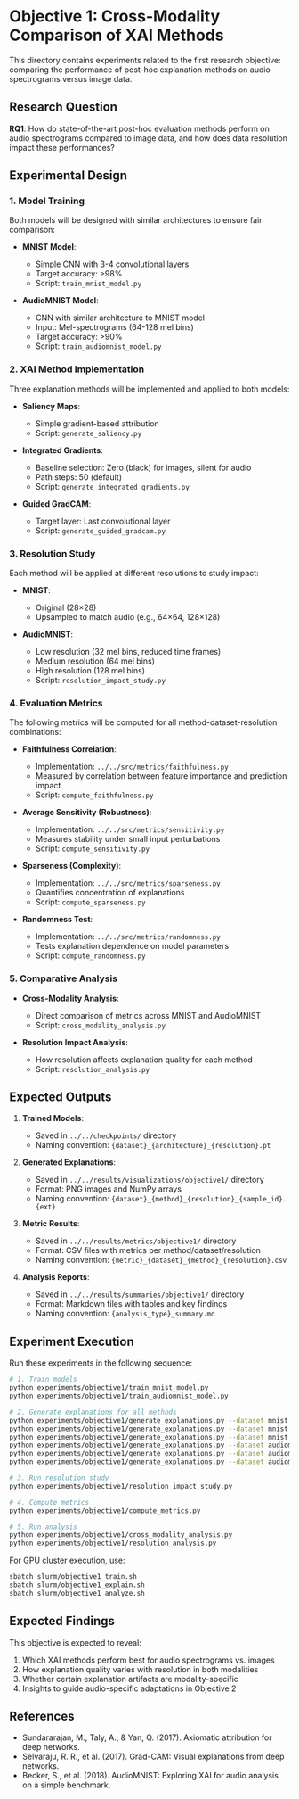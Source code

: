 # Objective 1: Cross-Modality Comparison of XAI Methods

This directory contains experiments related to the first research objective: comparing the performance of post-hoc explanation methods on audio spectrograms versus image data.

## Research Question

**RQ1**: How do state-of-the-art post-hoc evaluation methods perform on audio spectrograms compared to image data, and how does data resolution impact these performances?

## Experimental Design

### 1. Model Training

Both models will be designed with similar architectures to ensure fair comparison:

- **MNIST Model**:
  - Simple CNN with 3-4 convolutional layers
  - Target accuracy: >98%
  - Script: `train_mnist_model.py`

- **AudioMNIST Model**:
  - CNN with similar architecture to MNIST model
  - Input: Mel-spectrograms (64-128 mel bins)
  - Target accuracy: >90%
  - Script: `train_audiomnist_model.py`

### 2. XAI Method Implementation

Three explanation methods will be implemented and applied to both models:

- **Saliency Maps**:
  - Simple gradient-based attribution
  - Script: `generate_saliency.py`

- **Integrated Gradients**:
  - Baseline selection: Zero (black) for images, silent for audio
  - Path steps: 50 (default)
  - Script: `generate_integrated_gradients.py`

- **Guided GradCAM**:
  - Target layer: Last convolutional layer
  - Script: `generate_guided_gradcam.py`

### 3. Resolution Study

Each method will be applied at different resolutions to study impact:

- **MNIST**:
  - Original (28×28)
  - Upsampled to match audio (e.g., 64×64, 128×128)

- **AudioMNIST**:
  - Low resolution (32 mel bins, reduced time frames)
  - Medium resolution (64 mel bins)
  - High resolution (128 mel bins)
  - Script: `resolution_impact_study.py`

### 4. Evaluation Metrics

The following metrics will be computed for all method-dataset-resolution combinations:

- **Faithfulness Correlation**:
  - Implementation: `../../src/metrics/faithfulness.py`
  - Measured by correlation between feature importance and prediction impact
  - Script: `compute_faithfulness.py`

- **Average Sensitivity (Robustness)**:
  - Implementation: `../../src/metrics/sensitivity.py`
  - Measures stability under small input perturbations
  - Script: `compute_sensitivity.py`

- **Sparseness (Complexity)**:
  - Implementation: `../../src/metrics/sparseness.py`
  - Quantifies concentration of explanations
  - Script: `compute_sparseness.py`

- **Randomness Test**:
  - Implementation: `../../src/metrics/randomness.py`
  - Tests explanation dependence on model parameters
  - Script: `compute_randomness.py`

### 5. Comparative Analysis

- **Cross-Modality Analysis**:
  - Direct comparison of metrics across MNIST and AudioMNIST
  - Script: `cross_modality_analysis.py`

- **Resolution Impact Analysis**:
  - How resolution affects explanation quality for each method
  - Script: `resolution_analysis.py`

## Expected Outputs

1. **Trained Models**:
   - Saved in `../../checkpoints/` directory
   - Naming convention: `{dataset}_{architecture}_{resolution}.pt`

2. **Generated Explanations**:
   - Saved in `../../results/visualizations/objective1/` directory
   - Format: PNG images and NumPy arrays
   - Naming convention: `{dataset}_{method}_{resolution}_{sample_id}.{ext}`

3. **Metric Results**:
   - Saved in `../../results/metrics/objective1/` directory
   - Format: CSV files with metrics per method/dataset/resolution
   - Naming convention: `{metric}_{dataset}_{method}_{resolution}.csv`

4. **Analysis Reports**:
   - Saved in `../../results/summaries/objective1/` directory
   - Format: Markdown files with tables and key findings
   - Naming convention: `{analysis_type}_summary.md`

## Experiment Execution

Run these experiments in the following sequence:

```bash
# 1. Train models
python experiments/objective1/train_mnist_model.py
python experiments/objective1/train_audiomnist_model.py

# 2. Generate explanations for all methods
python experiments/objective1/generate_explanations.py --dataset mnist --method saliency
python experiments/objective1/generate_explanations.py --dataset mnist --method integrated_gradients
python experiments/objective1/generate_explanations.py --dataset mnist --method guided_gradcam
python experiments/objective1/generate_explanations.py --dataset audiomnist --method saliency
python experiments/objective1/generate_explanations.py --dataset audiomnist --method integrated_gradients
python experiments/objective1/generate_explanations.py --dataset audiomnist --method guided_gradcam

# 3. Run resolution study
python experiments/objective1/resolution_impact_study.py

# 4. Compute metrics
python experiments/objective1/compute_metrics.py

# 5. Run analysis
python experiments/objective1/cross_modality_analysis.py
python experiments/objective1/resolution_analysis.py
```

For GPU cluster execution, use:

```bash
sbatch slurm/objective1_train.sh
sbatch slurm/objective1_explain.sh
sbatch slurm/objective1_analyze.sh
```

## Expected Findings

This objective is expected to reveal:

1. Which XAI methods perform best for audio spectrograms vs. images
2. How explanation quality varies with resolution in both modalities
3. Whether certain explanation artifacts are modality-specific
4. Insights to guide audio-specific adaptations in Objective 2

## References

- Sundararajan, M., Taly, A., & Yan, Q. (2017). Axiomatic attribution for deep networks.
- Selvaraju, R. R., et al. (2017). Grad-CAM: Visual explanations from deep networks.
- Becker, S., et al. (2018). AudioMNIST: Exploring XAI for audio analysis on a simple benchmark.